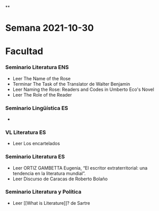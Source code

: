 **
# Semana 2021-10-30

# Facultad

### Seminario Literatura ENS
-   Leer The Name of the Rose
-   Terminar The Task of the Translator de Walter Benjamin   
-   Leer Naming the Rose: Readers and Codes in Umberto Eco's Novel  
-   Leer The Role of the Reader
    
### Seminario Lingüística ES
-     
### VL Literatura ES
-   Leer Los encartelados
    
### Seminario Literatura ES
-   Leer ORTIZ GAMBETTA Eugenia, “El escritor extraterritorial: una tendencia en la literatura mundial”.
-   Leer Discurso de Caracas de Roberto Bolaño

### Seminario Literatura y Política
-   Leer [[What is Literature]]? de Sartre